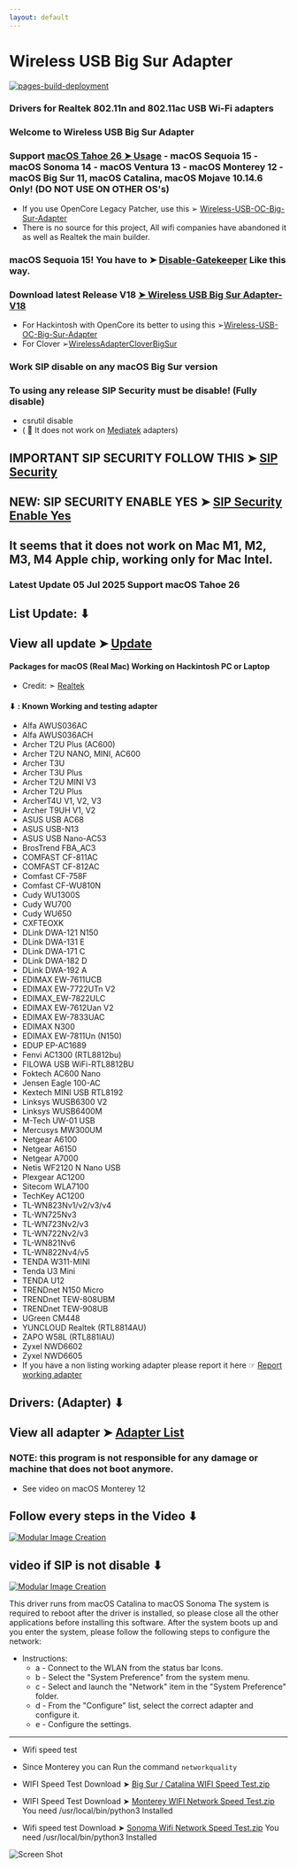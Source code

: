 ```yaml
---
layout: default
---
```


# Wireless USB Big Sur Adapter

[![pages-build-deployment](https://github.com/chris1111/Wireless-USB-Big-Sur-Adapter/actions/workflows/pages/pages-build-deployment/badge.svg)](https://github.com/chris1111/Wireless-USB-Big-Sur-Adapter/actions/workflows/pages/pages-build-deployment)

### Drivers for Realtek 802.11n and 802.11ac USB Wi-Fi adapters 

### Welcome to Wireless USB Big Sur Adapter
### Support [macOS Tahoe 26 ➤ Usage](https://github.com/chris1111/Wireless-USB-Big-Sur-Adapter/blob/master/Usage-macOS-Tahoe.md) - macOS Sequoia 15 - macOS Sonoma 14 - macOS Ventura 13 - macOS Monterey 12 - macOS Big Sur 11, macOS Catalina, macOS Mojave 10.14.6 Only! (DO NOT USE ON OTHER OS's)
- If you use OpenCore Legacy Patcher, use this ➢ [Wireless-USB-OC-Big-Sur-Adapter](https://github.com/chris1111/Wireless-USB-OC-Big-Sur-Adapter)
- There is no source for this project, All wifi companies have abandoned it as well as Realtek the main builder.
### macOS Sequoia 15! You have to ➤ [Disable-Gatekeeper](https://github.com/chris1111/Disable-Gatekeeper) Like this way.
### Download latest Release V18 [➤ Wireless USB Big Sur Adapter-V18](https://github.com/chris1111/Wireless-USB-Big-Sur-Adapter/releases/tag/V18)

- For Hackintosh with OpenCore its better to using this ➢[Wireless-USB-OC-Big-Sur-Adapter](https://github.com/chris1111/Wireless-USB-OC-Big-Sur-Adapter) 
- For Clover ➢[WirelessAdapterCloverBigSur](https://github.com/chris1111/WirelessAdapterCloverBigSur) 


### Work SIP disable on any macOS Big Sur version 
### To using any release SIP Security must be disable! (Fully disable) 
- csrutil disable
- ( 🚫  It does not work on [Mediatek](https://github.com/chris1111/D-LinkUtility-Package) adapters)

## IMPORTANT SIP SECURITY FOLLOW THIS ➤ [SIP Security](https://github.com/chris1111/Wireless-USB-Big-Sur-Adapter/discussions/115)

## NEW: SIP SECURITY ENABLE YES ➤ [SIP Security Enable Yes](https://github.com/chris1111/Wireless-USB-Big-Sur-Adapter/discussions/159)

## It seems that it does not work on Mac M1, M2, M3, M4 Apple chip, working only for Mac Intel.

### Latest Update 05 Jul 2025 Support macOS Tahoe 26

## List Update: ⬇︎
## View all update ➤ [Update](https://github.com/chris1111/Wireless-USB-Big-Sur-Adapter/blob/master/update.md)

#### Packages for macOS (Real Mac) Working on Hackintosh PC or Laptop
- Credit: ➣ [Realtek](https://www.realtek.com/en/)


#### ⬇︎ :  Known Working and testing adapter
- Alfa AWUS036AC
- Alfa AWUS036ACH
- Archer T2U Plus (AC600)
- Archer T2U NANO, MINI, AC600
- Archer T3U
- Archer T3U Plus
- Archer T2U MINI V3
- Archer T2U Plus
- ArcherT4U V1, V2, V3
- Archer T9UH V1, V2
- ASUS USB AC68
- ASUS USB-N13
- ASUS USB Nano-AC53
- BrosTrend FBA_AC3
- COMFAST CF-811AC
- COMFAST CF-812AC
- Comfast CF-758F
- Comfast CF-WU810N
- Cudy WU1300S
- Cudy WU700
- Cudy WU650
- CXFTEOXK
- DLink DWA-121 N150
- DLink DWA-131 E
- DLink DWA-171 C
- DLink DWA-182 D
- DLink DWA-192 A
- EDIMAX EW-7611UCB
- EDIMAX EW-7722UTn V2
- EDIMAX_EW-7822ULC
- EDIMAX EW-7612Uan V2
- EDIMAX EW-7833UAC
- EDIMAX N300
- EDIMAX EW-7811Un (N150)
- EDUP EP-AC1689
- Fenvi AC1300 (RTL8812bu)
- FILOWA USB WiFi-RTL8812BU
- Foktech AC600 Nano
- Jensen Eagle 100-AC
- Kextech MINI USB RTL8192
- Linksys WUSB6300 V2 
- Linksys WUSB6400M
- M-Tech UW-01 USB
- Mercusys MW300UM
- Netgear A6100
- Netgear A6150
- Netgear A7000
- Netis WF2120 N Nano USB
- Plexgear AC1200
- Sitecom WLA7100
- TechKey AC1200
- TL-WN823Nv1/v2/v3/v4
- TL-WN725Nv3
- TL-WN723Nv2/v3
- TL-WN722Nv2/v3
- TL-WN821Nv6
- TL-WN822Nv4/v5
- TENDA W311-MINI
- Tenda U3 Mini
- TENDA U12
- TRENDnet N150 Micro
- TRENDnet TEW-808UBM
- TRENDnet TEW-908UB
- UGreen CM448
- YUNCLOUD Realtek (RTL8814AU)
- ZAPO W58L (RTL881lAU)
- Zyxel NWD6602
- Zyxel NWD6605
- If you have a non listing working adapter please report it here ☞ [Report working adapter](https://github.com/chris1111/Wireless-USB-OC-Big-Sur-Adapter/discussions)

## Drivers: (Adapter) ⬇︎
## View all adapter ➤ [Adapter List](https://github.com/chris1111/Wireless-USB-Big-Sur-Adapter/blob/master/support.md)

### NOTE: this program is not responsible for any damage or machine that does not boot anymore.

- See video on macOS Monterey 12
## Follow every steps in the Video ⬇︎ 
[![Modular Image Creation](https://i87.servimg.com/u/f87/17/99/48/98/68747410.png)](https://youtu.be/YqZAy8jntow)


## video if SIP is not disable ⬇︎
[![Modular Image Creation](https://i87.servimg.com/u/f87/17/99/48/98/68747410.png)](https://youtu.be/lA1V6dmsq24)


This driver runs from macOS Catalina to macOS Sonoma
The system is required to reboot after the driver is installed, so please close all the other applications before installing this software. After the system boots up and you enter the system, please follow the following steps to configure the network:

- Instructions:
    - a - Connect to the WLAN from the status bar Icons.
    - b - Select the "System Preference" from the system menu.
    - c - Select and launch the "Network" item in the "System Preference" folder.
    - d - From the "Configure" list, select the correct adapter and configure it.
    - e - Configure the settings.
      
--------------------------------------------------------------------------------
    
- Wifi speed test
- Since Monterey you can Run the command `networkquality`
  
- WIFI Speed Test Download ➤ [Big Sur / Catalina WIFI Speed Test.zip](https://github.com/chris1111/Wireless-USB-Big-Sur-Adapter/files/6895432/WIFI.Speed.Test.zip)

- WIFI Speed Test Download ➤  [Monterey WIFI Network Speed Test.zip](https://github.com/chris1111/Wireless-USB-Big-Sur-Adapter/files/8351329/Monterey.WIFI.Network.Speed.Test.zip) You need /usr/local/bin/python3 Installed

- Wifi speed test  Download ➤  [Sonoma Wifi Network Speed Test.zip](https://github.com/chris1111/Wireless-USB-Big-Sur-Adapter/files/14547858/Network.SpeedTest.zip) You need /usr/local/bin/python3 Installed

![Screen Shot ](https://user-images.githubusercontent.com/6248794/124283398-db9b8580-db19-11eb-87db-56251f29a5a5.png)
